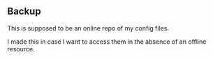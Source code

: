 ## Backup

This is supposed to be an online repo of my config files. 

I made this in case I want to access them in the absence of an offline resource.
